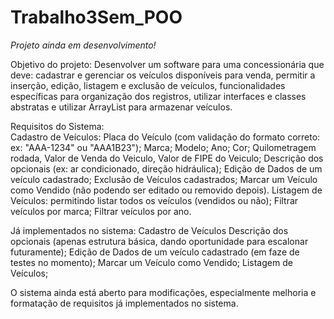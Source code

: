 # Trabalho3Sem_POO

*Projeto ainda em desenvolvimento!*

Objetivo do projeto:
  Desenvolver um software para uma concessionária que deve: cadastrar e gerenciar os veículos disponíveis para venda, permitir a inserção, edição, listagem e exclusão de veículos, funcionalidades específicas para organização dos registros, utilizar interfaces e classes abstratas e utilizar ArrayList para armazenar veículos.

Requisitos do Sistema:  
  Cadastro de Veículos: Placa do Veículo (com validação do formato correto: ex: "AAA-1234" ou "AAA1B23"); Marca; Modelo; Ano; Cor; Quilometragem rodada, Valor de Venda do Veiculo, Valor de FIPE do Veiculo; 
  Descrição dos opcionais (ex: ar condicionado, direção hidráulica); 
  Edição de Dados de um veículo cadastrado;
  Exclusão de Veículos cadastrados;
  Marcar um Veículo como Vendido (não podendo ser editado ou removido depois).
  Listagem de Veículos: permitindo listar todos os veículos (vendidos ou não); 
  Filtrar veículos por marca; 
  Filtrar veículos por ano.

Já implementados no sistema:
  Cadastro de Veículos
  Descrição dos opcionais (apenas estrutura básica, dando oportunidade para escalonar futuramente);
  Edição de Dados de um veículo cadastrado (em faze de testes no momento);
  Marcar um Veículo como Vendido;
  Listagem de Veículos;

O sistema ainda está aberto para modificações, especialmente melhoria e formatação de requisitos já implementados no sistema.
